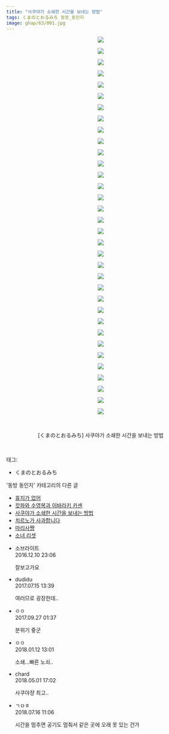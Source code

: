 ```yaml
---
title: "사쿠야가 소쇄한 시간을 보내는 방법"
tags: くまのとおるみち 동방_동인지
image: ghap/63/001.jpg
---
```

<div class="article">
<p style="text-align: center; clear: none; float: none;"><img src="{{ site.nasurl }}/ghap/63/001.jpg"/></p>
<p style="text-align: center; clear: none; float: none;"><img src="{{ site.nasurl }}/ghap/63/002.jpg"/></p>
<p style="text-align: center; clear: none; float: none;"><img src="{{ site.nasurl }}/ghap/63/003.jpg"/></p>
<p style="text-align: center; clear: none; float: none;"><img src="{{ site.nasurl }}/ghap/63/004.jpg"/></p>
<p style="text-align: center; clear: none; float: none;"><img src="{{ site.nasurl }}/ghap/63/005.jpg"/></p>
<p style="text-align: center; clear: none; float: none;"><img src="{{ site.nasurl }}/ghap/63/006.jpg"/></p>
<p style="text-align: center; clear: none; float: none;"><img src="{{ site.nasurl }}/ghap/63/007.jpg"/></p>
<p style="text-align: center; clear: none; float: none;"><img src="{{ site.nasurl }}/ghap/63/008.jpg"/></p>
<p style="text-align: center; clear: none; float: none;"><img src="{{ site.nasurl }}/ghap/63/009.jpg"/></p>
<p style="text-align: center; clear: none; float: none;"><img src="{{ site.nasurl }}/ghap/63/010.jpg"/></p>
<p style="text-align: center; clear: none; float: none;"><img src="{{ site.nasurl }}/ghap/63/011.jpg"/></p>
<p style="text-align: center; clear: none; float: none;"><img src="{{ site.nasurl }}/ghap/63/012.jpg"/></p>
<p style="text-align: center; clear: none; float: none;"><img src="{{ site.nasurl }}/ghap/63/013.jpg"/></p>
<p style="text-align: center; clear: none; float: none;"><img src="{{ site.nasurl }}/ghap/63/014.jpg"/></p>
<p style="text-align: center; clear: none; float: none;"><img src="{{ site.nasurl }}/ghap/63/015.jpg"/></p>
<p style="text-align: center; clear: none; float: none;"><img src="{{ site.nasurl }}/ghap/63/016.jpg"/></p>
<p style="text-align: center; clear: none; float: none;"><img src="{{ site.nasurl }}/ghap/63/017.jpg"/></p>
<p style="text-align: center; clear: none; float: none;"><img src="{{ site.nasurl }}/ghap/63/018.jpg"/></p>
<p style="text-align: center; clear: none; float: none;"><img src="{{ site.nasurl }}/ghap/63/019.jpg"/></p>
<p style="text-align: center; clear: none; float: none;"><img src="{{ site.nasurl }}/ghap/63/020.jpg"/></p>
<p style="text-align: center; clear: none; float: none;"><img src="{{ site.nasurl }}/ghap/63/021.jpg"/></p>
<p style="text-align: center; clear: none; float: none;"><img src="{{ site.nasurl }}/ghap/63/022.jpg"/></p>
<p style="text-align: center; clear: none; float: none;"><img src="{{ site.nasurl }}/ghap/63/023.jpg"/></p>
<p style="text-align: center; clear: none; float: none;"><img src="{{ site.nasurl }}/ghap/63/024.jpg"/></p>
<p style="text-align: center; clear: none; float: none;"><img src="{{ site.nasurl }}/ghap/63/025.jpg"/></p>
<p style="text-align: center; clear: none; float: none;"><img src="{{ site.nasurl }}/ghap/63/026.jpg"/></p>
<p style="text-align: center; clear: none; float: none;"><img src="{{ site.nasurl }}/ghap/63/027.jpg"/></p>
<p style="text-align: center; clear: none; float: none;"><img src="{{ site.nasurl }}/ghap/63/028.jpg"/></p>
<p style="text-align: center; clear: none; float: none;"><img src="{{ site.nasurl }}/ghap/63/029.jpg"/></p>
<p style="text-align: center; clear: none; float: none;"><img src="{{ site.nasurl }}/ghap/63/030.jpg"/></p>
<p style="text-align: center; clear: none; float: none;"><img src="{{ site.nasurl }}/ghap/63/031.jpg"/></p>
<p style="text-align: center; clear: none; float: none;"><img src="{{ site.nasurl }}/ghap/63/032.jpg"/></p>
<p style="text-align: center; clear: none; float: none;"><img src="{{ site.nasurl }}/ghap/63/033.jpg"/></p>
<p style="text-align: center; clear: none; float: none;"><img src="{{ site.nasurl }}/ghap/63/034.jpg"/></p>
<p style="text-align: center; clear: none; float: none;"><br/></p>
<p style="text-align: center; clear: none; float: none;">[くまのとおるみち] 사쿠야가 소쇄한 시간을 보내는 방법</p>
<p><br/></p>
</div><div class="tagTrail">
<p>태그: </p>
<ul>
<li>くまのとおるみち</li>
</ul>
</div><div class="another">
<p>'동방 동인지' 카테고리의 다른 글</p>
<ul>
<li><a href="/2016-06-16-ghap_65">휴지가 없어</a></li>
<li><a href="/2016-06-16-ghap_64">캇파와 수영복과 이바라키 카센</a></li>
<li><a href="/2016-06-16-ghap_63">사쿠야가 소쇄한 시간을 보내는 방법</a></li>
<li><a href="/2016-06-16-ghap_62">치르노가 사과합니다</a></li>
<li><a href="/2016-06-16-ghap_61">마리사쨩</a></li>
<li><a href="/2016-06-16-ghap_60">소녀 리셋</a></li>
</ul>
</div><div class="cb_module cb_fluid">
<div class="cb_wrt cb_profile">
<div class="comment">
<ul>
<li class="cb_thumb_off" id="comment14866820">
<div class="cb_comment_area">
<div class="cb_info_area">
<div class="cb_section">
<span class="cb_nick_name">소브라이트</span>
</div>
<div class="cb_section">
<span class="cb_date">2016.12.10 23:06 </span>
</div>
</div>
<div class="cb_dsc_comment">
<p class="cb_dsc">
											잘보고가요
										</p>
</div>
</div></li>
<li class="cb_thumb_off" id="comment15036359">
<div class="cb_comment_area">
<div class="cb_info_area">
<div class="cb_section">
<span class="cb_nick_name">dudidu</span>
</div>
<div class="cb_section">
<span class="cb_date">2017.07.15 13:39 </span>
</div>
</div>
<div class="cb_dsc_comment">
<p class="cb_dsc">
											여러므로 굉장한데..
										</p>
</div>
</div></li>
<li class="cb_thumb_off" id="comment15091292">
<div class="cb_comment_area">
<div class="cb_info_area">
<div class="cb_section">
<span class="cb_nick_name">ㅇㅇ</span>
</div>
<div class="cb_section">
<span class="cb_date">2017.09.27 01:37 </span>
</div>
</div>
<div class="cb_dsc_comment">
<p class="cb_dsc">
											분위기 즇군
										</p>
</div>
</div></li>
<li class="cb_thumb_off" id="comment15172737">
<div class="cb_comment_area">
<div class="cb_info_area">
<div class="cb_section">
<span class="cb_nick_name">ㅇㅇ</span>
</div>
<div class="cb_section">
<span class="cb_date">2018.01.12 13:01 </span>
</div>
</div>
<div class="cb_dsc_comment">
<p class="cb_dsc">
											소쇄...빠른 노쇠..
										</p>
</div>
</div></li>
<li class="cb_thumb_off" id="comment15248239">
<div class="cb_comment_area">
<div class="cb_info_area">
<div class="cb_section">
<span class="cb_nick_name">chard</span>
</div>
<div class="cb_section">
<span class="cb_date">2018.05.01 17:02 </span>
</div>
</div>
<div class="cb_dsc_comment">
<p class="cb_dsc">
											사쿠야쟝 최고..
										</p>
</div>
</div></li>
<li class="cb_thumb_off" id="comment15287752">
<div class="cb_comment_area">
<div class="cb_info_area">
<div class="cb_section">
<span class="cb_nick_name">ㄱㅁㅎ</span>
</div>
<div class="cb_section">
<span class="cb_date">2018.07.16 11:06 </span>
</div>
</div>
<div class="cb_dsc_comment">
<p class="cb_dsc">
											시간을 멈추면 공기도 멈춰서 같은 곳에 오래 못 있는 건가
										</p>
</div>
</div></li>
</ul>
</div>
</div><!-- commentList close -->
</div>